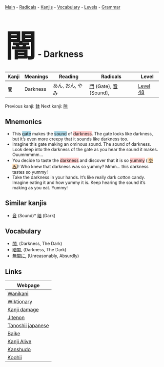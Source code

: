 <style> bigfont {font-size: 100px}</style>
[Main](../index.md) -
[Radicals](../radicals.md) -
[Kanjis](../kanjis.md) -
[Vocabulary](../vocabulary.md) -
[Levels](../levels.md) -
[Grammar](../grammar.md)
# <bigfont> 闇</bigfont> - Darkness 

| Kanji | Meanings | Reading | Radicals | Level |
| --- | --- | --- | --- | --- |
| 闇 | Darkness | あん, おん, やみ | [門](../radicals/門.md) (Gate), [音](../radicals/音.md) (Sound),  | [Level 48](../levels/wk_level48.md) |

Previous kanji: [鉢](鉢.md) Next kanji: [隙](隙.md) 

## Mnemonics
 * This <span style="background-color:#ADD8E6"> gate</span> makes the <span style="background-color:#ADD8E6"> sound</span> of <span style="background-color:#ffcccb"> darkness</span>. The gate looks like darkness, but it’s even more creepy that it sounds like darkness too.
* Imagine this gate making an ominous sound. The sound of darkness. Look deep into the darkness of the gate as you hear the sound it makes. Ouummmmm…
* You decide to taste the <span style="background-color:#ffcccb"> darkness</span> and discover that it is so <span style="background-color:#ffcccb"> yummy</span> (<span style="background-color:#fed8b1"> [やみ](https://jisho.org/search/やみ)</span>)! Who knew that darkness was so yummy? Mmm… this darkness tastes so yummy!
* Take the darkness in your hands. It’s like really dark cotton candy. Imagine eating it and how yummy it is. Keep hearing the sound it’s making as you eat. Yummy!


## Similar kanjis
 * [音](音.md) (Sound)* [暗](暗.md) (Dark)


## Vocabulary
 * [闇](../vocabulary/闇.md), (Darkness, The Dark)
* [暗闇](../vocabulary/闇.md), (Darkness, The Dark)
* [無闇に](../vocabulary/闇.md), (Unreasonably, Absurdly)



## Links 

| Webpage |
| --- |
| [Wanikani          ](https://www.wanikani.com/kanji/闇) |
| [Wiktionary        ](https://en.wiktionary.org/wiki/闇) |
| [Kanji damage      ](http://www.kanjidamage.com/kanji/search?utf8=✓&q=闇) |
| [Jitenon           ](https://jitenon.com/kanji/闇) |
| [Tanoshii japanese ](https://www.tanoshiijapanese.com/dictionary/kanji.cfm?k=闇) |
| [Baike             ](https://baike.baidu.com/item/闇) |
| [Kanji Alive       ](https://app.kanjialive.com/闇) |
| [Kanshudo          ](https://www.kanshudo.com/searchmn?q=闇) |
| [Koohii            ](https://kanji.koohii.com/study/kanji/闇) |
